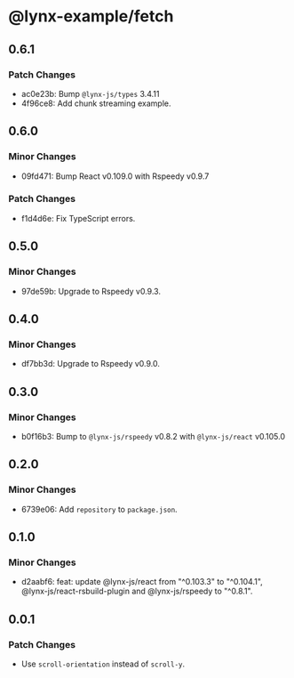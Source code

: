 # @lynx-example/fetch

## 0.6.1

### Patch Changes

- ac0e23b: Bump `@lynx-js/types` 3.4.11
- 4f96ce8: Add chunk streaming example.

## 0.6.0

### Minor Changes

- 09fd471: Bump React v0.109.0 with Rspeedy v0.9.7

### Patch Changes

- f1d4d6e: Fix TypeScript errors.

## 0.5.0

### Minor Changes

- 97de59b: Upgrade to Rspeedy v0.9.3.

## 0.4.0

### Minor Changes

- df7bb3d: Upgrade to Rspeedy v0.9.0.

## 0.3.0

### Minor Changes

- b0f16b3: Bump to `@lynx-js/rspeedy` v0.8.2 with `@lynx-js/react` v0.105.0

## 0.2.0

### Minor Changes

- 6739e06: Add `repository` to `package.json`.

## 0.1.0

### Minor Changes

- d2aabf6: feat: update @lynx-js/react from "^0.103.3" to "^0.104.1", @lynx-js/react-rsbuild-plugin and @lynx-js/rspeedy to "^0.8.1".

## 0.0.1

### Patch Changes

- Use `scroll-orientation` instead of `scroll-y`.
